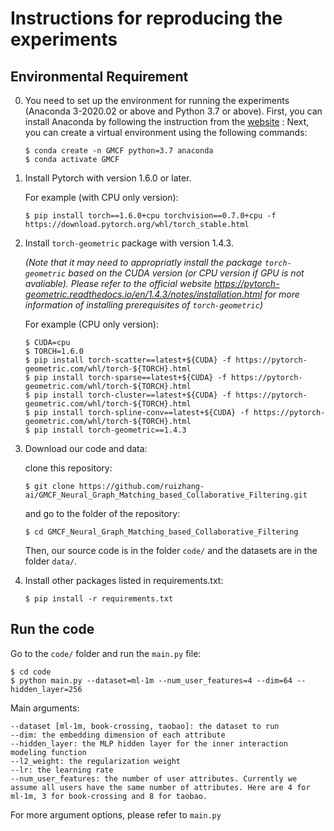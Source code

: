 
# Instructions for reproducing the experiments 

## Environmental Requirement

0. You need to set up the environment for running the experiments (Anaconda 3-2020.02 or above and Python 3.7 or above). First, you can install Anaconda by following the instruction from  the [website](https://docs.anaconda.com/anaconda/install/) :
   Next, you can create a virtual environment using the following commands:
   <pre><code>$ conda create -n GMCF python=3.7 anaconda
   $ conda activate GMCF</code></pre>

1. Install Pytorch with version 1.6.0 or later.

   For example (with CPU only version):
   ```
   $ pip install torch==1.6.0+cpu torchvision==0.7.0+cpu -f https://download.pytorch.org/whl/torch_stable.html
   ```

2. Install ```torch-geometric``` package with version 1.4.3.

   *(Note that it may need to appropriatly install the package ```torch-geometric``` based on the CUDA version (or CPU version if GPU is not avaliable). Please refer to the official website https://pytorch-geometric.readthedocs.io/en/1.4.3/notes/installation.html for more information of installing prerequisites of ```torch-geometric```)*

   For example (CPU only version):
   ```
   $ CUDA=cpu
   $ TORCH=1.6.0
   $ pip install torch-scatter==latest+${CUDA} -f https://pytorch-geometric.com/whl/torch-${TORCH}.html
   $ pip install torch-sparse==latest+${CUDA} -f https://pytorch-geometric.com/whl/torch-${TORCH}.html
   $ pip install torch-cluster==latest+${CUDA} -f https://pytorch-geometric.com/whl/torch-${TORCH}.html
   $ pip install torch-spline-conv==latest+${CUDA} -f https://pytorch-geometric.com/whl/torch-${TORCH}.html
   $ pip install torch-geometric==1.4.3
   ```
3. Download our code and data:

   clone this repository:
   ```
   $ git clone https://github.com/ruizhang-ai/GMCF_Neural_Graph_Matching_based_Collaborative_Filtering.git
   ```

   and go to the folder of the repository:
   ```
   $ cd GMCF_Neural_Graph_Matching_based_Collaborative_Filtering
   ```

   Then, our source code is in the folder ```code/``` and the datasets are in the folder ```data/```.

4. Install other packages listed in requirements.txt:
   ```
   $ pip install -r requirements.txt
   ```

## Run the code


Go to the ```code/``` folder and run the ```main.py``` file:
   ```
   $ cd code
   $ python main.py --dataset=ml-1m --num_user_features=4 --dim=64 --hidden_layer=256 
   ```
   Main arguments:
   ```
   --dataset [ml-1m, book-crossing, taobao]: the dataset to run
   --dim: the embedding dimension of each attribute
   --hidden_layer: the MLP hidden layer for the inner interaction modeling function
   --l2_weight: the regularization weight
   --lr: the learning rate
   --num_user_features: the number of user attributes. Currently we assume all users have the same number of attributes. Here are 4 for ml-1m, 3 for book-crossing and 8 for taobao.
   ```
   For more argument options, please refer to ```main.py```

